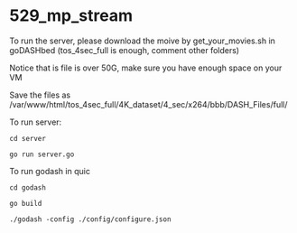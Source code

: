 # 529_mp_stream

To run the server, please download the moive by get_your_movies.sh in goDASHbed (tos_4sec_full is enough, comment other folders)

Notice that is file is over 50G, make sure you have enough space on your VM

Save the files as /var/www/html/tos_4sec_full/4K_dataset/4_sec/x264/bbb/DASH_Files/full/<files> 

To run server:

    cd server
    
    go run server.go
    
To run godash in quic

    cd godash
    
    go build
    
    ./godash -config ./config/configure.json
